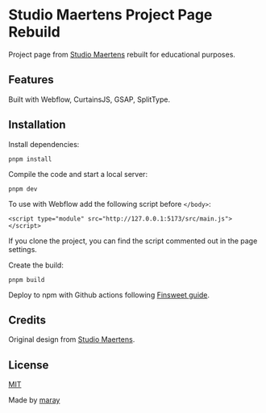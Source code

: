 # Studio Maertens Project Page Rebuild

Project page from [Studio Maertens](https://studiomaertens.com/project/orb1) rebuilt for educational purposes.

## Features

Built with Webflow, CurtainsJS, GSAP, SplitType.

## Installation

Install dependencies:

`pnpm install`

Compile the code and start a local server:

`pnpm dev`

To use with Webflow add the following script before `</body>`:

`<script type="module" src="http://127.0.0.1:5173/src/main.js"></script>`

If you clone the project, you can find the script commented out in the page settings.

Create the build:

`pnpm build`

Deploy to npm with Github actions following [Finsweet guide](https://github.com/finsweet/developer-starter#cicd).

## Credits

Original design from [Studio Maertens](https://studiomaertens.com/project/orb1).

## License

[MIT](./LICENSE)

Made by [maray](https://maray.ai)
